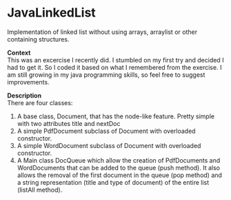 # JavaLinkedList
Implementation of linked list without using arrays, arraylist or other containing structures.

<b>Context</b> <br>
This was an excercise I recently did. I stumbled on my first try and decided I had to get it. So I coded it based on what I remembered from the exercise. I am still growing in my java programming skills, so feel free to suggest improvements.

<b>Description</b> <br>
There are four classes:<br>
1. A base class, Document, that has the node-like feature. Pretty simple with two attributes title and nextDoc<br> 
2. A simple PdfDocument subclass of Document with overloaded constructor.<br>
3. A simple WordDocument subclass of Document with overloaded constructor.<br>
4. A Main class DocQueue which allow the creation of PdfDocuments and WordDocuments that can be added to the queue (push method). It also allows the removal of the first document in the queue (pop method) and a string representation (title and type of document) of the entire list (listAll method).
